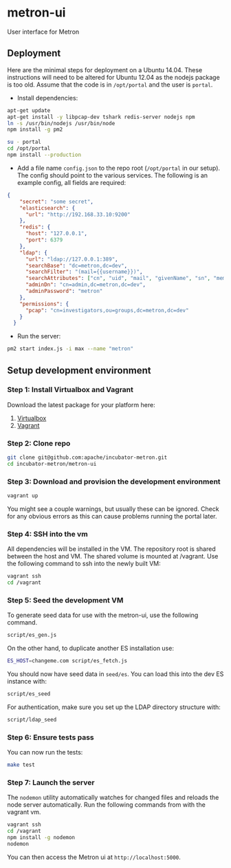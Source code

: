 metron-ui
==========

User interface for Metron

## Deployment

 Here are the minimal steps for deployment on a Ubuntu 14.04. These instructions will need to be altered for Ubuntu 12.04 as the nodejs package is too old. Assume that the code is in ```/opt/portal``` and the user is ```portal```.

* Install dependencies:

```bash
apt-get update
apt-get install -y libpcap-dev tshark redis-server nodejs npm
ln -s /usr/bin/nodejs /usr/bin/node
npm install -g pm2

su - portal
cd /opt/portal
npm install --production
```

* Add a file name ```config.json``` to the repo root (```/opt/portal``` in our setup). The config should point to the various services. The following is an example config, all fields are required:

```json
{
    "secret": "some secret",
    "elasticsearch": {
      "url": "http://192.168.33.10:9200"
    },
    "redis": {
      "host": "127.0.0.1",
      "port": 6379
    },
    "ldap": {
      "url": "ldap://127.0.0.1:389",
      "searchBase": "dc=metron,dc=dev",
      "searchFilter": "(mail={{username}})",
      "searchAttributes": ["cn", "uid", "mail", "givenName", "sn", "memberOf"],
      "adminDn": "cn=admin,dc=metron,dc=dev",
      "adminPassword": "metron"
    },
    "permissions": {
      "pcap": "cn=investigators,ou=groups,dc=metron,dc=dev"
    }
  }
```

* Run the server:

```bash
pm2 start index.js -i max --name "metron"
```


## Setup development environment

### Step 1: Install Virtualbox and Vagrant

Download the latest package for your platform here:

1. [Virtualbox](https://www.virtualbox.org/wiki/Downloads)
2. [Vagrant](https://www.vagrantup.com/downloads.html)

### Step 2: Clone repo

```bash
git clone git@github.com:apache/incubator-metron.git
cd incubator-metron/metron-ui
```

### Step 3: Download and provision the development environment

```bash
vagrant up
```

You might see a couple warnings, but usually these can be ignored. Check for any obvious errors as this can cause problems running the portal later.

### Step 4: SSH into the vm
All dependencies will be installed in the VM. The repository root is shared between the host and VM. The shared volume is mounted at /vagrant. Use the following command to ssh into the newly built VM:

```bash
vagrant ssh
cd /vagrant
```

###  Step 5: Seed the development VM

To generate seed data for use with the metron-ui, use the following command.

```bash
script/es_gen.js
```

On the other hand, to duplicate another ES installation use:

```bash
ES_HOST=changeme.com script/es_fetch.js
```

You should now have seed data in ```seed/es```. You can load this into the dev ES instance with:

```bash
script/es_seed
```

For authentication, make sure you set up the LDAP directory structure with:

```bash
script/ldap_seed
```

### Step 6: Ensure tests pass

You can now run the tests:

```bash
make test
```

### Step 7: Launch the server

The ```nodemon``` utility automatically watches for changed files and reloads the node server automatically. Run the following commands from with the vagrant vm.

```bash
vagrant ssh
cd /vagrant
npm install -g nodemon
nodemon
```

You can then access the Metron ui at ```http://localhost:5000```.
